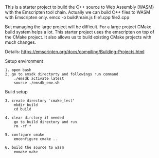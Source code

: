 This is a starter project to build the C++ source to Web Assembly (WASM) with the Emscripten tool chain.
Actually we can build C++ files to WASM with Emscripten only.
emcc -o build\main.js file1.cpp file2.cpp

But managing the large project will be difficult. For a large project CMake build system helps a lot. This starter project uses the emscripten on top of the CMake project. It also allows us to build existing CMake projects with much changes.

Details: https://emscripten.org/docs/compiling/Building-Projects.html


Setup environment

    1. open bash
    2. go to emsdk directorty and followings run command
        ./emsdk activate latest
        source ./emsdk_env.sh

Build setup

    3. create directory 'cmake_test' 
        mkdir build
        cd build

    4. clear dirctory if needed
        go to build directory and run
        rm -rf *

    5. configure cmake
        emconfigure cmake .. 

    6. build the source to wasm
        emmake make
